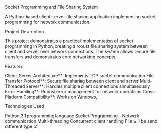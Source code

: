
 Socket Programming and File Sharing System

A Python-based client-server file sharing application implementing socket programming for network communication.

 Project Description

This project demonstrates a practical implementation of socket programming in Python, creating a robust file sharing system between client and server over network connections. The system allows secure file transfers and demonstrates core networking concepts.

 Features

Client-Server Architecture**: Implements TCP socket communication
File Transfer Protocol**: Secure file sharing between client and server
Multi-Threaded Server**: Handles multiple client connections simultaneously
Error Handling**: Robust error management for network operations
Cross-Platform Compatibility**: Works on Windows, 

 Technologies Used

Python 3.1 programming language
Socket Programming - Network communication
Multi-threading Concurrent client handling
File will be send different type of 


